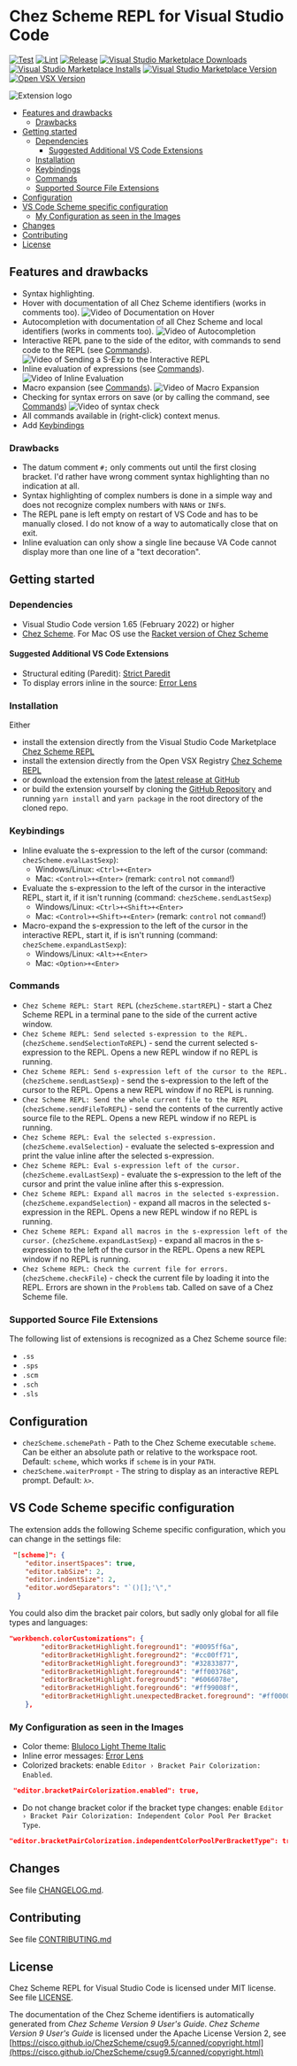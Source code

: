 # Chez Scheme REPL for Visual Studio Code

[![Test](https://github.com/Release-Candidate/vscode-scheme-repl/actions/workflows/test.yml/badge.svg)](https://github.com/Release-Candidate/vscode-scheme-repl/actions/workflows/test.yml)
[![Lint](https://github.com/Release-Candidate/vscode-scheme-repl/actions/workflows/lint.yml/badge.svg)](https://github.com/Release-Candidate/vscode-scheme-repl/actions/workflows/lint.yml)
[![Release](https://github.com/Release-Candidate/vscode-scheme-repl/actions/workflows/release.yml/badge.svg)](https://github.com/Release-Candidate/vscode-scheme-repl/actions/workflows/release.yml)
[![Visual Studio Marketplace Downloads](https://img.shields.io/visual-studio-marketplace/d/Release-Candidate.vscode-scheme-repl)](https://marketplace.visualstudio.com/items?itemName=release-candidate.vscode-scheme-repl)
[![Visual Studio Marketplace Installs](https://img.shields.io/visual-studio-marketplace/i/Release-Candidate.vscode-scheme-repl)](https://marketplace.visualstudio.com/items?itemName=release-candidate.vscode-scheme-repl)
[![Visual Studio Marketplace Version](https://img.shields.io/visual-studio-marketplace/v/Release-Candidate.vscode-scheme-repl)](https://marketplace.visualstudio.com/items?itemName=release-candidate.vscode-scheme-repl)
[![Open VSX Version](https://img.shields.io/open-vsx/v/Release-Candidate/vscode-scheme-repl)](https://open-vsx.org/extension/Release-Candidate/vscode-scheme-repl)

![Extension logo](./images/banner.png)

- [Features and drawbacks](#features-and-drawbacks)
  - [Drawbacks](#drawbacks)
- [Getting started](#getting-started)
  - [Dependencies](#dependencies)
    - [Suggested Additional VS Code Extensions](#suggested-additional-vs-code-extensions)
  - [Installation](#installation)
  - [Keybindings](#keybindings)
  - [Commands](#commands)
  - [Supported Source File Extensions](#supported-source-file-extensions)
- [Configuration](#configuration)
- [VS Code Scheme specific configuration](#vs-code-scheme-specific-configuration)
  - [My Configuration as seen in the Images](#my-configuration-as-seen-in-the-images)
- [Changes](#changes)
- [Contributing](#contributing)
- [License](#license)

## Features and drawbacks

- Syntax highlighting.
- Hover with documentation of all Chez Scheme identifiers (works in comments too).
![Video of Documentation on Hover](./images/hover_documentation.gif)
- Autocompletion with documentation of all Chez Scheme and local identifiers (works in comments too).
![Video of Autocompletion](./images/autocompletion.gif)
- Interactive REPL pane to the side of the editor, with commands to send code to the REPL (see [Commands](#commands)).
![Video of Sending a S-Exp to the Interactive REPL](images/left_repl.gif)
- Inline evaluation of expressions (see [Commands](#commands)).
![Video of Inline Evaluation](images/eval_left.gif)
- Macro expansion (see [Commands](#commands)).
![Video of Macro Expansion](images/macro-expand.gif)
- Checking for syntax errors on save (or by calling the command, see [Commands](#commands))
![Video of syntax check](./images/error_check.gif)
- All commands available in (right-click) context menus.
- Add [Keybindings](#keybindings)

### Drawbacks

- The datum comment `#;` only comments out until the first closing bracket. I'd rather have wrong comment syntax highlighting than no indication at all.
- Syntax highlighting of complex numbers is done in a simple way and does not recognize complex numbers with `NAN`s or `INF`s.
- The REPL pane is left empty on restart of VS Code and has to be manually closed. I do not know of a way to automatically close that on exit.
- Inline evaluation can only show a single line because VA Code cannot display more than one line of a "text decoration".

## Getting started

### Dependencies

- Visual Studio Code version 1.65 (February 2022) or higher
- [Chez Scheme](https://github.com/cisco/chezscheme). For Mac OS use the [Racket version of Chez Scheme](https://github.com/racket/ChezScheme)

#### Suggested Additional VS Code Extensions

- Structural editing (Paredit): [Strict Paredit](https://marketplace.visualstudio.com/items?itemName=ailisp.strict-paredit)
- To display errors inline in the source: [Error Lens](https://marketplace.visualstudio.com/items?itemName=usernamehw.errorlens)

### Installation

Either

- install the extension directly from the Visual Studio Code Marketplace [Chez Scheme REPL](https://marketplace.visualstudio.com/items?itemName=release-candidate.vscode-scheme-repl)
- install the extension directly from the Open VSX Registry [Chez Scheme REPL](https://open-vsx.org/extension/Release-Candidate/vscode-scheme-repl)
- or download the extension from the [latest release at GitHub](https://github.com/Release-Candidate/vscode-scheme-repl/releases/latest)
- or build the extension yourself by cloning the [GitHub Repository](https://github.com/Release-Candidate/vscode-scheme-repl) and running `yarn install` and `yarn package` in the root directory of the cloned repo.

### Keybindings

- Inline evaluate the s-expression to the left of the cursor (command: `chezScheme.evalLastSexp`):
  - Windows/Linux: `<Ctrl>+<Enter>`
  - Mac: `<Control>+<Enter>` (remark: `control` not `command`!)
- Evaluate the s-expression to the left of the cursor in the interactive REPL, start it, if it isn't running (command: `chezScheme.sendLastSexp`)
  - Windows/Linux: `<Ctrl>+<Shift>+<Enter>`
  - Mac: `<Control>+<Shift>+<Enter>` (remark: `control` not `command`!)
- Macro-expand the s-expression to the left of the cursor in the interactive REPL, start it, if is isn't running (command: `chezScheme.expandLastSexp`):
  - Windows/Linux: `<Alt>+<Enter>`
  - Mac: `<Option>+<Enter>`

### Commands

- `Chez Scheme REPL: Start REPL` (`chezScheme.startREPL`) - start a Chez Scheme REPL in a terminal pane to the side of the current active window.
- `Chez Scheme REPL: Send selected s-expression to the REPL.` (`chezScheme.sendSelectionToREPL`) - send the current selected s-expression to the REPL. Opens a new REPL window if no REPL is running.
- `Chez Scheme REPL: Send s-expression left of the cursor to the REPL.` (`chezScheme.sendLastSexp`) - send the s-expression to the left of the cursor to the REPL. Opens a new REPL window if no REPL is running.
- `Chez Scheme REPL: Send the whole current file to the REPL` (`chezScheme.sendFileToREPL`) - send the contents of the currently active source file to the REPL. Opens a new REPL window if no REPL is running.
- `Chez Scheme REPL: Eval the selected s-expression.` (`chezScheme.evalSelection`) - evaluate the selected s-expression and print the value inline after the selected s-expression.
- `Chez Scheme REPL: Eval s-expression left of the cursor.` (`chezScheme.evalLastSexp`) - evaluate the s-expression to the left of the cursor and print the value inline after this s-expression.
- `Chez Scheme REPL: Expand all macros in the selected s-expression.` (`chezScheme.expandSelection`) - expand all macros in the selected s-expression in the REPL. Opens a new REPL window if no REPL is running.
- `Chez Scheme REPL: Expand all macros in the s-expression left of the cursor.` (`chezScheme.expandLastSexp`) - expand all macros in the s-expression to the left of the cursor in the REPL. Opens a new REPL window if no REPL is running.
- `Chez Scheme REPL: Check the current file for errors.` (`chezScheme.checkFile`) - check the current file by loading it into the REPL. Errors are shown in the `Problems` tab. Called on save of a Chez Scheme file.

### Supported Source File Extensions

The following list of extensions is recognized as a Chez Scheme source file:

- `.ss`
- `.sps`
- `.scm`
- `.sch`
- `.sls`

## Configuration

- `chezScheme.schemePath` - Path to the Chez Scheme executable `scheme`. Can be either an absolute path or relative to the workspace root. Default: `scheme`, which works if `scheme` is in your `PATH`.
- `chezScheme.waiterPrompt` - The string to display as an interactive REPL prompt. Default: `λ>`.

## VS Code Scheme specific configuration

The extension adds the following Scheme specific configuration, which you can change in the settings file:

```json
 "[scheme]": {
    "editor.insertSpaces": true,
    "editor.tabSize": 2,
    "editor.indentSize": 2,
    "editor.wordSeparators": "`()[];'\","
  }
```

You could also dim the bracket pair colors, but sadly only global for all file types and languages:

```json
"workbench.colorCustomizations": {
        "editorBracketHighlight.foreground1": "#0095ff6a",
        "editorBracketHighlight.foreground2": "#cc00ff71",
        "editorBracketHighlight.foreground3": "#32833877",
        "editorBracketHighlight.foreground4": "#ff003768",
        "editorBracketHighlight.foreground5": "#6066078e",
        "editorBracketHighlight.foreground6": "#ff99008f",
        "editorBracketHighlight.unexpectedBracket.foreground": "#ff0000",
    },
```

### My Configuration as seen in the Images

- Color theme: [Bluloco Light Theme Italic](https://github.com/uloco/theme-bluloco-light)
- Inline error messages: [Error Lens](https://github.com/usernamehw/vscode-error-lens)
- Colorized brackets: enable `Editor › Bracket Pair Colorization: Enabled`.

```json
 "editor.bracketPairColorization.enabled": true,
```

- Do not change bracket color if the bracket type changes: enable `Editor › Bracket Pair Colorization: Independent Color Pool Per Bracket Type`.

```json
"editor.bracketPairColorization.independentColorPoolPerBracketType": true,
```

## Changes

See file [CHANGELOG.md](CHANGELOG.md).

## Contributing

See file [CONTRIBUTING.md](CONTRIBUTING.md)

## License

Chez Scheme REPL for Visual Studio Code is licensed under MIT license. See file [LICENSE](LICENSE).

The documentation of the Chez Scheme identifiers is automatically generated from *Chez Scheme Version 9 User's Guide*. *Chez Scheme Version 9 User's Guide* is licensed under the Apache License Version 2, see [https://cisco.github.io/ChezScheme/csug9.5/canned/copyright.html](https://cisco.github.io/ChezScheme/csug9.5/canned/copyright.html)
